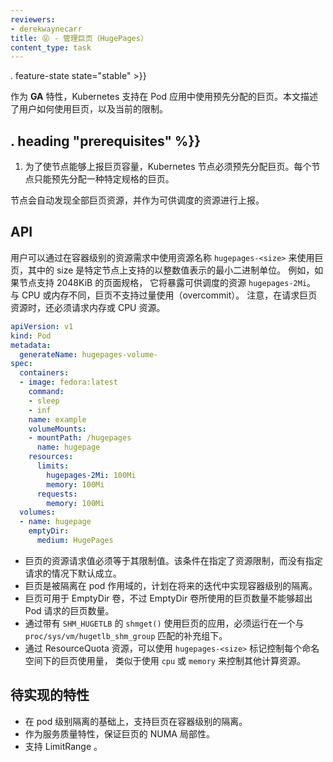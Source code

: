 ```yaml
---
reviewers:
- derekwaynecarr
title: 😝 - 管理巨页（HugePages）
content_type: task
---
```

<!--
---
reviewers:
- derekwaynecarr
title: Manage HugePages
content_type: task
---
--->

<!-- overview -->
. feature-state state="stable" >}}

<!--
Kubernetes supports the allocation and consumption of pre-allocated huge pages
by applications in a Pod as a **GA** feature. This page describes how users
can consume huge pages and the current limitations.
--->
作为 **GA** 特性，Kubernetes 支持在 Pod 应用中使用预先分配的巨页。本文描述了用户如何使用巨页，以及当前的限制。



## . heading "prerequisites" %}}


<!--
1. Kubernetes nodes must pre-allocate huge pages in order for the node to report
   its huge page capacity. A node may only pre-allocate huge pages for a single
   size.

The nodes will automatically discover and report all huge page resources as a
schedulable resource.
--->
1. 为了使节点能够上报巨页容量，Kubernetes 节点必须预先分配巨页。每个节点只能预先分配一种特定规格的巨页。

节点会自动发现全部巨页资源，并作为可供调度的资源进行上报。



<!-- steps -->

## API

<!--
Huge pages can be consumed via container level resource requirements using the
resource name `hugepages-<size>`, where size is the most compact binary notation
using integer values supported on a particular node. For example, if a node
supports 2048KiB page sizes, it will expose a schedulable resource
`hugepages-2Mi`. Unlike CPU or memory, huge pages do not support overcommit. Note
that when requesting hugepage resources, either memory or CPU resources must
be requested as well.
--->

用户可以通过在容器级别的资源需求中使用资源名称 `hugepages-<size>` 来使用巨页，其中的 size 是特定节点上支持的以整数值表示的最小二进制单位。 例如，如果节点支持 2048KiB 的页面规格， 它将暴露可供调度的资源 `hugepages-2Mi`。 与 CPU 或内存不同，巨页不支持过量使用（overcommit）。
注意，在请求巨页资源时，还必须请求内存或 CPU 资源。

```yaml
apiVersion: v1
kind: Pod
metadata:
  generateName: hugepages-volume-
spec:
  containers:
  - image: fedora:latest
    command:
    - sleep
    - inf
    name: example
    volumeMounts:
    - mountPath: /hugepages
      name: hugepage
    resources:
      limits:
        hugepages-2Mi: 100Mi
        memory: 100Mi
      requests:
        memory: 100Mi
  volumes:
  - name: hugepage
    emptyDir:
      medium: HugePages
```

<!--
- Huge page requests must equal the limits. This is the default if limits are
  specified, but requests are not.
- Huge pages are isolated at a pod scope, container isolation is planned in a
  future iteration.
- EmptyDir volumes backed by huge pages may not consume more huge page memory
  than the pod request.
- Applications that consume huge pages via `shmget()` with `SHM_HUGETLB` must
  run with a supplemental group that matches `proc/sys/vm/hugetlb_shm_group`.
- Huge page usage in a namespace is controllable via ResourceQuota similar
to other compute resources like `cpu` or `memory` using the `hugepages-<size>`
token.
--->

- 巨页的资源请求值必须等于其限制值。该条件在指定了资源限制，而没有指定请求的情况下默认成立。
- 巨页是被隔离在 pod 作用域的，计划在将来的迭代中实现容器级别的隔离。
- 巨页可用于 EmptyDir 卷，不过 EmptyDir 卷所使用的巨页数量不能够超出 Pod 请求的巨页数量。
- 通过带有 `SHM_HUGETLB` 的 `shmget()` 使用巨页的应用，必须运行在一个与
   `proc/sys/vm/hugetlb_shm_group` 匹配的补充组下。
- 通过 ResourceQuota 资源，可以使用 `hugepages-<size>` 标记控制每个命名空间下的巨页使用量，
  类似于使用 `cpu` 或 `memory` 来控制其他计算资源。

<!--
## Future

- Support container isolation of huge pages in addition to pod isolation.
- NUMA locality guarantees as a feature of quality of service.
- LimitRange support.
--->

## 待实现的特性

- 在 pod 级别隔离的基础上，支持巨页在容器级别的隔离。
- 作为服务质量特性，保证巨页的 NUMA 局部性。
- 支持 LimitRange 。




